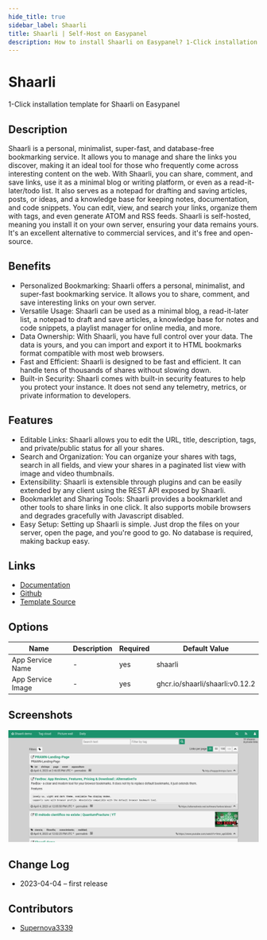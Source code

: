 ```yaml
---
hide_title: true
sidebar_label: Shaarli
title: Shaarli | Self-Host on Easypanel
description: How to install Shaarli on Easypanel? 1-Click installation template for Shaarli on Easypanel
---
```


<!-- generated -->

# Shaarli

1-Click installation template for Shaarli on Easypanel

## Description

Shaarli is a personal, minimalist, super-fast, and database-free bookmarking service. It allows you to manage and share the links you discover, making it an ideal tool for those who frequently come across interesting content on the web. With Shaarli, you can share, comment, and save links, use it as a minimal blog or writing platform, or even as a read-it-later/todo list. It also serves as a notepad for drafting and saving articles, posts, or ideas, and a knowledge base for keeping notes, documentation, and code snippets. You can edit, view, and search your links, organize them with tags, and even generate ATOM and RSS feeds. Shaarli is self-hosted, meaning you install it on your own server, ensuring your data remains yours. It&#39;s an excellent alternative to commercial services, and it&#39;s free and open-source.

## Benefits

- Personalized Bookmarking: Shaarli offers a personal, minimalist, and super-fast bookmarking service. It allows you to share, comment, and save interesting links on your own server.
- Versatile Usage: Shaarli can be used as a minimal blog, a read-it-later list, a notepad to draft and save articles, a knowledge base for notes and code snippets, a playlist manager for online media, and more.
- Data Ownership: With Shaarli, you have full control over your data. The data is yours, and you can import and export it to HTML bookmarks format compatible with most web browsers.
- Fast and Efficient: Shaarli is designed to be fast and efficient. It can handle tens of thousands of shares without slowing down.
- Built-in Security: Shaarli comes with built-in security features to help you protect your instance. It does not send any telemetry, metrics, or private information to developers.

## Features

- Editable Links: Shaarli allows you to edit the URL, title, description, tags, and private/public status for all your shares.
- Search and Organization: You can organize your shares with tags, search in all fields, and view your shares in a paginated list view with image and video thumbnails.
- Extensibility: Shaarli is extensible through plugins and can be easily extended by any client using the REST API exposed by Shaarli.
- Bookmarklet and Sharing Tools: Shaarli provides a bookmarklet and other tools to share links in one click. It also supports mobile browsers and degrades gracefully with Javascript disabled.
- Easy Setup: Setting up Shaarli is simple. Just drop the files on your server, open the page, and you're good to go. No database is required, making backup easy.

## Links

- [Documentation](https://demo.shaarli.org/doc/html/index.html)
- [Github](https://github.com/shaarli/Shaarli)
- [Template Source](https://github.com/easypanel-io/templates/tree/main/templates/shaarli)

## Options

Name | Description | Required | Default Value
-|-|-|-
App Service Name | - | yes | shaarli
App Service Image | - | yes | ghcr.io/shaarli/shaarli:v0.12.2

## Screenshots

![Shaarli Screenshot](./assets/screenshot.png)

## Change Log

- 2023-04-04 – first release

## Contributors

- [Supernova3339](https://github.com/Supernova3339)
